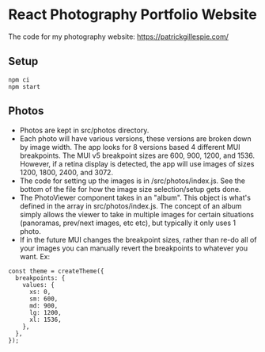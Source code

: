 # React Photography Portfolio Website

The code for my photography website: https://patrickgillespie.com/

## Setup

```
npm ci
npm start
```

## Photos

* Photos are kept in src/photos directory. 
* Each photo will have various versions, these versions are broken down by image width. The app looks for 8 versions based 4 different MUI breakpoints. The MUI v5 breakpoint sizes are 600, 900, 1200, and 1536. However, if a retina display is detected, the app will use images of sizes 1200, 1800, 2400, and 3072. 
* The code for setting up the images is in /src/photos/index.js. See the bottom of the file for how the image size selection/setup gets done.
* The PhotoViewer component takes in an "album". This object is what's defined in the array in src/photos/index.js.  The concept of an album simply allows the viewer to take in multiple images for certain situations (panoramas, prev/next images, etc etc), but typically it only uses 1 photo.
* If in the future MUI changes the breakpoint sizes, rather than re-do all of your images you can manually revert the breakpoints to whatever you want. Ex:

```
const theme = createTheme({
  breakpoints: {
    values: {
      xs: 0,
      sm: 600,
      md: 900,
      lg: 1200,
      xl: 1536,
    },
  },
});

```
